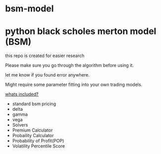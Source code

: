 # bsm-model
<h1>python black scholes merton model (BSM)</h1>

<p>this repo is created for easier research</p>

<p>Please make sure you go through the algorithm before using it.</p>
<p>let me know if you found error anywhere.</p>

<p>Might require some parameter fitting into your own trading models.</p>

<p><u>whats included?</u></p>
<ul>
  <li>standard bsm pricing</li>
  <li>delta</li>
  <li>gamma</li>
  <li>vega</li>
  <li>Solvers</li>
  <li>Premium Calculator</li>
  <li>Probaility Calculator</li>
  <li>Probability of Profit(POP)</li>
  <li>Volatility Percentile Score</li>
</ul>
